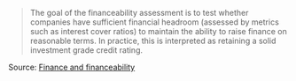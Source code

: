 > The goal of the financeability assessment is to test whether companies have sufficient financial headroom (assessed by metrics such as interest cover ratios) to maintain the ability to raise finance on reasonable terms. In practice, this is interpreted as retaining a solid investment grade credit rating.

Source: [Finance and financeability](Finance%20and%20financeability.md)

